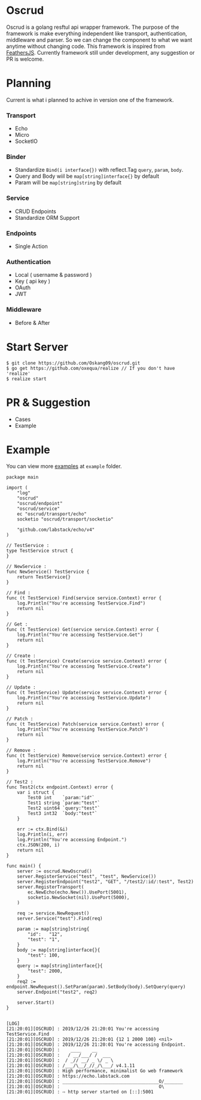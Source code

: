 # Oscrud

Oscrud is a golang resftul api wrapper framework. The purpose of the framework is make everything independent like transport, authentication, middleware and parser. So we can change the component to what we want anytime without changing code. This framework is inspired from [FeathersJS](https://feathersjs.com/). Currently framework still under development, any suggestion or PR is welcome.

# Planning

Current is what i planned to achive in version one of the framework.

### Transport

* Echo
* Micro
* SocketIO

### Binder

* Standardize `Bind(i interface{})` with reflect.Tag `query`, `param`, `body`.
* Query and Body wiil be `map[string]interface{}` by default
* Param will be `map[string]string` by default

### Service

* CRUD Endpoints
* Standardize ORM Support

### Endpoints

* Single Action

### Authentication

* Local ( username & password )
* Key ( api key )
* OAuth
* JWT

### Middleware

* Before & After

# Start Server

```
$ git clone https://github.com/Oskang09/oscrud.git
$ go get https://github.com/oxequa/realize // If you don't have 'realize'
$ realize start
```

# PR & Suggestion 

* Cases
* Example

# Example

You can view more [examples](https://github.com/Oskang09/oscrud/tree/master/example) at `example` folder.

```
package main

import (
	"log"
	"oscrud"
	"oscrud/endpoint"
	"oscrud/service"
	ec "oscrud/transport/echo"
	socketio "oscrud/transport/socketio"

	"github.com/labstack/echo/v4"
)

// TestService :
type TestService struct {
}

// NewService :
func NewService() TestService {
	return TestService{}
}

// Find :
func (t TestService) Find(service service.Context) error {
	log.Println("You're accessing TestService.Find")
	return nil
}

// Get :
func (t TestService) Get(service service.Context) error {
	log.Println("You're accessing TestService.Get")
	return nil
}

// Create :
func (t TestService) Create(service service.Context) error {
	log.Println("You're accessing TestService.Create")
	return nil
}

// Update :
func (t TestService) Update(service service.Context) error {
	log.Println("You're accessing TestService.Update")
	return nil
}

// Patch :
func (t TestService) Patch(service service.Context) error {
	log.Println("You're accessing TestService.Patch")
	return nil
}

// Remove :
func (t TestService) Remove(service service.Context) error {
	log.Println("You're accessing TestService.Remove")
	return nil
}

// Test2 :
func Test2(ctx endpoint.Context) error {
	var i struct {
		Test0 int    `param:"id"`
		Test1 string `param:"test"`
		Test2 uint64 `query:"test"`
		Test3 int32  `body:"test"`
	}

	err := ctx.Bind(&i)
	log.Println(i, err)
	log.Println("You're accessing Endpoint.")
	ctx.JSON(200, i)
	return nil
}

func main() {
	server := oscrud.NewOscrud()
	server.RegisterService("test", "test", NewService())
	server.RegisterEndpoint("test2", "GET", "/test2/:id/:test", Test2)
	server.RegisterTransport(
		ec.NewEcho(echo.New()).UsePort(5001),
		socketio.NewSocket(nil).UsePort(5000),
	)

	req := service.NewRequest()
	server.Service("test").Find(req)

	param := map[string]string{
		"id":   "12",
		"test": "1",
	}
	body := map[string]interface{}{
		"test": 100,
	}
	query := map[string]interface{}{
		"test": 2000,
	}
	req2 := endpoint.NewRequest().SetParam(param).SetBody(body).SetQuery(query)
	server.Endpoint("test2", req2)

	server.Start()
}


[LOG]
[21:20:01][OSCRUD] : 2019/12/26 21:20:01 You're accessing TestService.Find
[21:20:01][OSCRUD] : 2019/12/26 21:20:01 {12 1 2000 100} <nil>
[21:20:01][OSCRUD] : 2019/12/26 21:20:01 You're accessing Endpoint.
[21:20:01][OSCRUD] :    ____    __
[21:20:01][OSCRUD] :   / __/___/ /  ___
[21:20:01][OSCRUD] :  / _// __/ _ \/ _ \
[21:20:01][OSCRUD] : /___/\__/_//_/\___/ v4.1.11
[21:20:01][OSCRUD] : High performance, minimalist Go web framework
[21:20:01][OSCRUD] : https://echo.labstack.com
[21:20:01][OSCRUD] : ____________________________________O/_______
[21:20:01][OSCRUD] :                                     O\
[21:20:01][OSCRUD] : ⇨ http server started on [::]:5001
```
